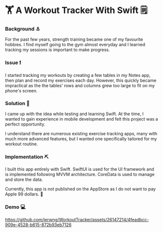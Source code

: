 # :weight_lifting: A Workout Tracker With Swift :spiral_notepad:

### Background :anchor:
For the past few years, strength training became one of my favourite hobbies. I find myself going to the gym almost everyday and I learned tracking my sessions is important to make progress.

### Issue :exclamation:
I started tracking my workouts by creating a few tables in my Notes app, then plan and record my exercises each day. However, this quickly became impractical as the the tables' rows and columns grew too large to fit on my phone's screen.

### Solution :brain:
I came up with the idea while testing and learning Swift. At the time, I wanted to gain experience in mobile development and felt this project was a perfect opportunity. 

I understand there are numerous existing exercise tracking apps, many with much more advanced features, but I wanted one specifically tailored for my workout routine.

### Implementation :pick:

I built this app entirely with Swift. SwiftUI is used for the UI framework and is implemented following MVVM architecture. CoreData is used to manage and store the data.

Currently, this app is not published on the AppStore as I do not want to pay Apple 99 dollars. :money_with_wings:

### Demo :computer:

https://github.com/jerwng/WorkoutTracker/assets/26147214/4feadbcc-909e-4528-b615-872b93eb7126

